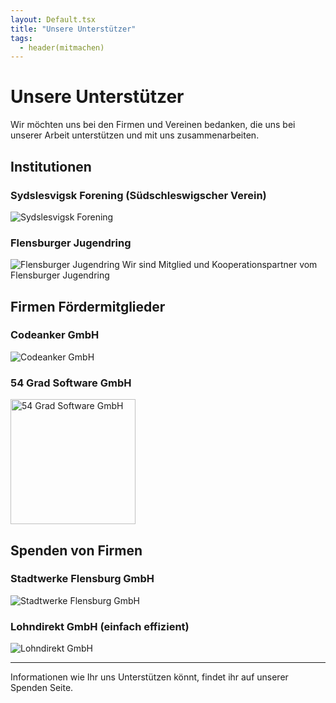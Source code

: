 ```yaml
---
layout: Default.tsx
title: "Unsere Unterstützer"
tags:
  - header(mitmachen)
---
```


# Unsere Unterstützer

Wir möchten uns bei den Firmen und Vereinen bedanken, die uns bei unserer Arbeit
unterstützen und mit uns zusammenarbeiten.

## Institutionen

### Sydslesvigsk Forening (Südschleswigscher Verein)
![Sydslesvigsk Forening](/media/logo-ssf.webp)

### Flensburger Jugendring
![Flensburger Jugendring](/media/logo-fjr.webp)
Wir sind Mitglied und Kooperationspartner vom Flensburger Jugendring


## Firmen Fördermitglieder

### Codeanker GmbH
![Codeanker GmbH](/media/logo-codeanker.webp)

### 54 Grad Software GmbH

<img alt="54 Grad Software GmbH" src="/media/logo-54gradsoftware.png" width="200">

## Spenden von Firmen

### Stadtwerke Flensburg GmbH
![Stadtwerke Flensburg GmbH](/media/logo-stadtwerke-flensburg.webp)

### Lohndirekt GmbH (einfach effizient)
![Lohndirekt GmbH](/media/logo-lohndirekt.webp)


---

Informationen wie Ihr uns Unterstützen könnt, findet ihr auf unserer Spenden
Seite.
